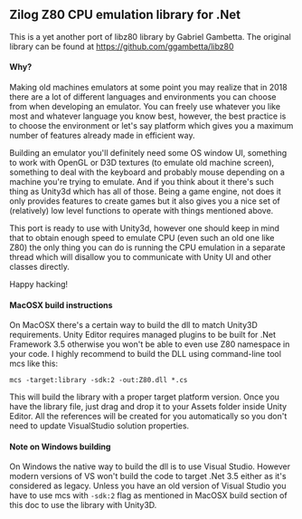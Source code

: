 ## Zilog Z80 CPU emulation library for .Net

This is a yet another port of libz80 library by Gabriel Gambetta.
The original library can be found at https://github.com/ggambetta/libz80

#### Why?

Making old machines emulators at some point you may realize that in 2018 there are a lot of different languages and environments you can choose from when developing an emulator.
You can freely use whatever you like most and whatever language you know best, however, the best practice is to choose the environment or let's say platform which gives you a
maximum number of features already made in efficient way. 

Building an emulator you'll definitely need some OS window UI, something to work with OpenGL or D3D textures (to emulate old machine screen), something to deal with the keyboard and probably mouse depending on a machine you're trying to emulate. And if you think about it there's such thing as Unity3d which has all of those. Being a game engine, not does it only provides features to create games but it also gives you a nice set of (relatively) low level functions to operate with things mentioned above.

This port is ready to use with Unity3d, however one should keep in mind that to obtain enough speed to emulate CPU (even such an old one like Z80) the only thing you can do is running the CPU emulation in a separate thread which will disallow you to communicate with Unity UI and other classes directly.

Happy hacking!

#### MacOSX build instructions

On MacOSX there's a certain way to build the dll to match Unity3D requirements. Unity Editor requires managed plugins to be built for .Net Framework 3.5 otherwise you won't be able to even use Z80 namespace in your code. I highly recommend to build the DLL using command-line tool mcs like this:

```mcs -target:library -sdk:2 -out:Z80.dll *.cs```

This will build the library with a proper target platform version. Once you have the library file, just drag and drop it to your Assets folder inside Unity Editor. All the references will be created for you automatically so you don't need to update VisualStudio solution properties.

#### Note on Windows building

On Windows the native way to build the dll is to use Visual Studio. However modern versions of VS won't build the code to target .Net 3.5 either as it's considered as legacy. Unless you have an old version of Visual Studio you have to use mcs with `-sdk:2` flag as mentioned in MacOSX build section of this doc to use the library with Unity3D.
